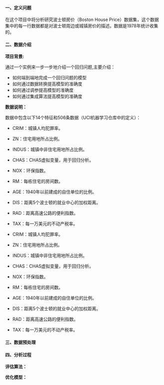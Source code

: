 #### 一、定义问题

在这个项目中将分析研究波士顿房价（Boston House Price）数据集，这个数据集中的每一行数据都是对波士顿周边或城镇房价的描述。数据是1978年统计收集的。



#### 二、数据介绍

**项目背景:**

通过一个实例来一步一步地介绍一个回归问题,主要介绍：

* 如何端到端地完成一个回归问题的模型
* 如何通过数据转换提高模型的准确度
* 如何通过调参提高模型的准确度
* 如何通过集成算法提高模型的准确度



**数据说明：**

数据中包含以下14个特征和506条数据（UCI机器学习仓库中的定义）：

* CRIM：城镇人均犯罪率。

* ZN：住宅用地所占比例。

* INDUS：城镇中非住宅用地所占比例。

* CHAS：CHAS虚拟变量，用于回归分析。

* NOX：环保指数。

* RM：每栋住宅的房间数。

* AGE：1940年以前建成的自住单位的比例。

*  DIS：距离5个波士顿的就业中心的加权距离。

* RAD：距离高速公路的便利指数。

* TAX：每一万美元的不动产税率。

* CRIM：城镇人均犯罪率。

* ZN：住宅用地所占比例。

* INDUS：城镇中非住宅用地所占比例。

* CHAS：CHAS虚拟变量，用于回归分析。

* NOX：环保指数。

* RM：每栋住宅的房间数。

* AGE：1940年以前建成的自住单位的比例。

* DIS：距离5个波士顿的就业中心的加权距离。

* RAD：距离高速公路的便利指数。

* TAX：每一万美元的不动产税率。



#### 三、数据预处理







#### 四、分析过程



**评估算法：**



**优化模型：**

